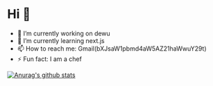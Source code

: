 # Hi 🤘

- 🔭 I’m currently working on dewu
- 🌱 I’m currently learning next.js
- 📫 How to reach me: Gmail(bXJsaW1pbmd4aW5AZ21haWwuY29t)
- ⚡ Fun fact: I am a chef

[![Anurag's github stats](https://github-readme-stats.vercel.app/api?username=mrlmx&count_private=true&show_icons=true&theme=graywhite&hide=issues,contribs)](https://github.com/mrlmx/blog)

<!--
**mrlmx/mrlmx** is a ✨ _special_ ✨ repository because its `README.md` (this file) appears on your GitHub profile.

Here are some ideas to get you started:

- 🔭 I’m currently working on ...
- 🌱 I’m currently learning ...
- 👯 I’m looking to collaborate on ...
- 🤔 I’m looking for help with ...
- 💬 Ask me about ...
- 📫 How to reach me: ...
- 😄 Pronouns: ...
- ⚡ Fun fact: ...
-->

